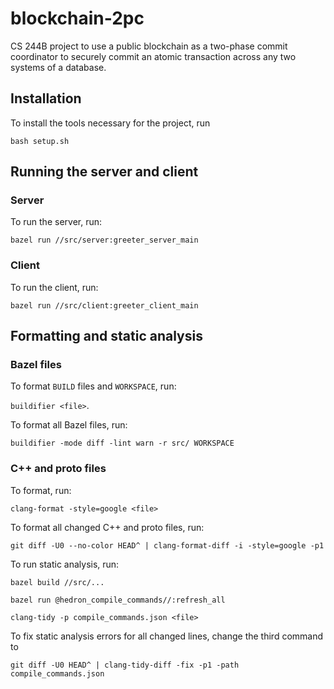 # blockchain-2pc
CS 244B project to use a public blockchain as a two-phase commit coordinator to securely commit an atomic transaction across any two systems of a database.


## Installation

To install the tools necessary for the project, run

`bash setup.sh`

## Running the server and client

### Server

To run the server, run:

`bazel run //src/server:greeter_server_main`

### Client

To run the client, run:

`bazel run //src/client:greeter_client_main`

## Formatting and static analysis

### Bazel files

To format `BUILD` files and `WORKSPACE`, run:

`buildifier <file>`.

To format all Bazel files, run:

`buildifier -mode diff -lint warn -r src/ WORKSPACE`

### C++ and proto files

To format, run:

`clang-format -style=google <file>`

To format all changed C++ and proto files, run:

`git diff -U0 --no-color HEAD^ | clang-format-diff -i -style=google -p1`

To run static analysis, run:

`bazel build //src/...`

`bazel run @hedron_compile_commands//:refresh_all`

`clang-tidy -p compile_commands.json <file>`

To fix static analysis errors for all changed lines, change the third command to

`git diff -U0 HEAD^ | clang-tidy-diff -fix -p1 -path compile_commands.json`